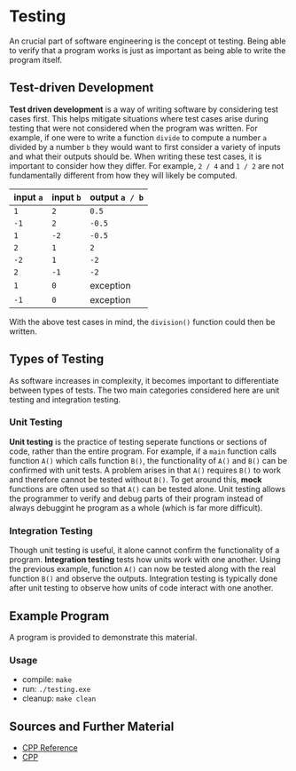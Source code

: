 # Testing

An crucial part of software engineering is the concept ot testing. Being able to verify that a program works is just as important as being able to write the program itself.

## Test-driven Development

**Test driven development** is a way of writing software by considering test cases first. This helps mitigate situations where test cases arise during testing that were not considered when the program was written. For example, if one were to write a function `divide` to compute a number `a` divided by a number `b` they would want to first consider a variety of inputs and what their outputs should be. When writing these test cases, it is important to consider how they differ. For example, `2 / 4` and `1 / 2` are not fundamentally different from how they will likely be computed.

| input `a`  | input `b`  | output `a / b` |
| ---------- | ---------- | -------------- |
| `1`        | `2`        | `0.5`          |
| `-1`       | `2`        | `-0.5`         |
| `1`        | `-2`       | `-0.5`         |
| `2`        | `1`        | `2`            |
| `-2`       | `1`        | `-2`           |
| `2`        | `-1`       | `-2`           |
| `1`        | `0`        | exception      |
| `-1`       | `0`        | exception      |

With the above test cases in mind, the `division()` function could then be written.

## Types of Testing

As software increases in complexity, it becomes important to differentiate between types of tests. The two main categories considered here are unit testing and integration testing.

### Unit Testing

**Unit testing** is the practice of testing seperate functions or sections of code, rather than the entire program. For example, if a `main` function calls function `A()` which calls function `B()`, the functionality of `A()` and `B()` can be confirmed with unit tests. A problem arises in that `A()` requires `B()` to work and therefore cannot be tested without `B()`. To get around this, **mock** functions are often used so that `A()` can be tested alone. Unit testing allows the programmer to verify and debug parts of their program instead of always debuggint he program as a whole (which is far more difficult).

### Integration Testing

Though unit testing is useful, it alone cannot confirm the functionality of a program. **Integration testing** tests how units work with one another. Using the previous example, function `A()` can now be tested along with the real function `B()` and observe the outputs. Integration testing is typically done after unit testing to observe how units of code interact with one another.

## Example Program

A program is provided to demonstrate this material.

### Usage
- compile: `make`
- run: `./testing.exe`
- cleanup: `make clean`

## Sources and Further Material

- [CPP Reference](https://en.cppreference.com/)
- [CPP](https://www.cplusplus.com/doc/)
